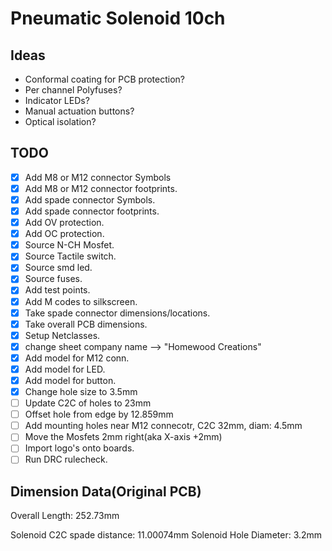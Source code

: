 # Pneumatic Solenoid 10ch

## Ideas

- Conformal coating for PCB protection?
- Per channel Polyfuses?
- Indicator LEDs?
- Manual actuation buttons?
- Optical isolation?



## TODO

- [X] Add M8 or M12 connector Symbols
- [X] Add M8 or M12 connector footprints.
- [X] Add spade connector Symbols.
- [X] Add spade connector footprints.
- [X] Add OV protection.
- [X] Add OC protection.
- [X] Source N-CH Mosfet.
- [X] Source Tactile switch.
- [X] Source smd led.
- [X] Source fuses.
- [X] Add test points.
- [X] Add M codes to silkscreen.
- [X] Take spade connector dimensions/locations.
- [X] Take overall PCB dimensions.
- [X] Setup Netclasses.
- [X] change sheet company name --> "Homewood Creations"
- [X] Add model for M12 conn.
- [X] Add model for LED.
- [X] Add model for button.
- [X] Change hole size to 3.5mm
- [ ] Update C2C of holes to 23mm
- [ ] Offset hole from edge by 12.859mm
- [ ] Add mounting holes near M12 connecotr, C2C 32mm, diam: 4.5mm
- [ ] Move the Mosfets 2mm right(aka X-axis +2mm)
- [ ] Import logo's onto boards.
- [ ] Run DRC rulecheck.

## Dimension Data(Original PCB)

Overall Length: 252.73mm

Solenoid C2C spade distance: 11.00074mm
Solenoid Hole Diameter: 3.2mm

